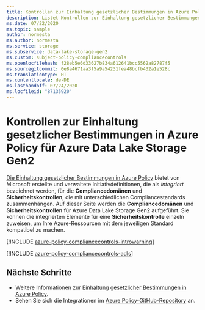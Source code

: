 ```yaml
---
title: Kontrollen zur Einhaltung gesetzlicher Bestimmungen in Azure Policy für Azure Data Lake Storage Gen2
description: Listet Kontrollen zur Einhaltung gesetzlicher Bestimmungen auf, die für Azure Policy für Azure Data Lake Storage Gen2 verfügbar sind. Diese integrierten Richtliniendefinitionen bieten allgemeine Ansätze für die Verwaltung der Compliance Ihrer Azure-Ressourcen.
ms.date: 07/22/2020
ms.topic: sample
author: normesta
ms.author: normesta
ms.service: storage
ms.subservice: data-lake-storage-gen2
ms.custom: subject-policy-compliancecontrols
ms.openlocfilehash: f28eb5e6d33627b834a612641bcc5562a82787f5
ms.sourcegitcommit: 0e8a4671aa3f5a9a54231fea48bcfb432a1e528c
ms.translationtype: HT
ms.contentlocale: de-DE
ms.lasthandoff: 07/24/2020
ms.locfileid: "87135920"
---
```

# <a name="azure-policy-regulatory-compliance-controls-for-azure-data-lake-storage-gen2"></a>Kontrollen zur Einhaltung gesetzlicher Bestimmungen in Azure Policy für Azure Data Lake Storage Gen2

[Die Einhaltung gesetzlicher Bestimmungen in Azure Policy](../../governance/policy/concepts/regulatory-compliance.md) bietet von Microsoft erstellte und verwaltete Initiativdefinitionen, die als _integriert_ bezeichnet werden, für die **Compliancedomänen** und **Sicherheitskontrollen**, die mit unterschiedlichen Compliancestandards zusammenhängen. Auf dieser Seite werden die **Compliancedomänen** und **Sicherheitskontrollen** für Azure Data Lake Storage Gen2 aufgeführt.
Sie können die integrierten Elemente für eine **Sicherheitskontrolle** einzeln zuweisen, um Ihre Azure-Ressourcen mit dem jeweiligen Standard kompatibel zu machen.

[!INCLUDE [azure-policy-compliancecontrols-introwarning](../../../includes/policy/standards/intro-warning.md)]

[!INCLUDE [azure-policy-compliancecontrols-adls](../../../includes/policy/standards/byrp/microsoft.datalakestore.md)]

## <a name="next-steps"></a>Nächste Schritte

- Weitere Informationen zur [Einhaltung gesetzlicher Bestimmungen in Azure Policy](../../governance/policy/concepts/regulatory-compliance.md).
- Sehen Sie sich die Integrationen im [Azure Policy-GitHub-Repository](https://github.com/Azure/azure-policy) an.